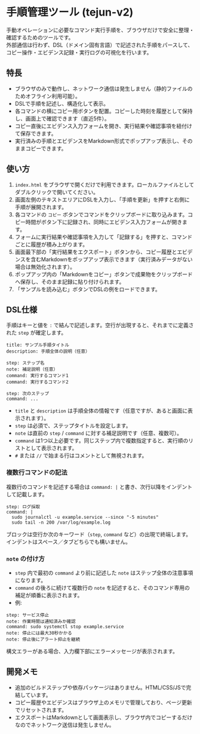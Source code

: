 # 手順管理ツール (tejun-v2)

手動オペレーションに必要なコマンド実行手順を、ブラウザだけで安全に整理・確認するためのツールです。  
外部通信は行わず、DSL（ドメイン固有言語）で記述された手順をパースして、コピー操作・エビデンス記録・実行ログの可視化を行います。

## 特長
- ブラウザのみで動作し、ネットワーク通信は発生しません（静的ファイルのためオフライン利用可能）。
- DSLで手順を記述し、構造化して表示。
- 各コマンドの横にコピー用ボタンを配置。コピーした時刻を履歴として保持し、画面上で確認できます（直近5件）。
- コピー直後にエビデンス入力フォームを開き、実行結果や確認事項を紐付けて保存できます。
- 実行済みの手順とエビデンスをMarkdown形式でポップアップ表示し、そのままコピーできます。

## 使い方
1. `index.html` をブラウザで開くだけで利用できます。ローカルファイルとしてダブルクリックで開いてください。
2. 画面左側のテキストエリアにDSLを入力し、「手順を更新」を押すと右側に手順が展開されます。
3. 各コマンドの `コピー` ボタンでコマンドをクリップボードに取り込みます。コピー時間がボタン下に記録され、同時にエビデンス入力フォームが開きます。
4. フォームに実行結果や確認事項を入力して「記録する」を押すと、コマンドごとに履歴が積み上がります。
5. 画面最下部の「実行結果をエクスポート」ボタンから、コピー履歴とエビデンスを含むMarkdownをポップアップ表示できます（実行済みデータがない場合は無効化されます）。
6. ポップアップ内の「Markdownをコピー」ボタンで成果物をクリップボードへ保存し、そのまま記録に貼り付けられます。
7. 「サンプルを読み込む」ボタンでDSLの例をロードできます。

## DSL仕様

手順はキーと値を `:` で結んで記述します。空行が出現すると、それまでに定義された `step` が確定します。

```
title: サンプル手順タイトル
description: 手順全体の説明（任意）

step: ステップ名
note: 補足説明（任意）
command: 実行するコマンド1
command: 実行するコマンド2

step: 次のステップ
command: ...
```

- `title` と `description` は手順全体の情報です（任意ですが、あると画面に表示されます）。
- `step` は必須で、ステップタイトルを設定します。
- `note` は直前の `step` / `command` に対する補足説明です（任意、複数可）。
- `command` は1つ以上必要です。同じステップ内で複数指定すると、実行順のリストとして表示されます。
- `#` または `//` で始まる行はコメントとして無視されます。

### 複数行コマンドの記法

複数行のコマンドを記述する場合は `command: |` と書き、次行以降をインデントして記載します。

```
step: ログ採取
command: |
  sudo journalctl -u example.service --since "-5 minutes"
  sudo tail -n 200 /var/log/example.log
```

ブロックは空行か次のキーワード（`step`, `command` など）の出現で終端します。インデントはスペース／タブどちらでも構いません。

### `note` の付け方

- `step` 内で最初の `command` より前に記述した `note` はステップ全体の注意事項になります。
- `command` の後ろに続けて複数行の `note` を記述すると、そのコマンド専用の補足が順番に表示されます。
- 例:

```
step: サービス停止
note: 作業時間は通知済みか確認
command: sudo systemctl stop example.service
note: 停止には最大30秒かかる
note: 停止後にアラート抑止を継続
```

構文エラーがある場合、入力欄下部にエラーメッセージが表示されます。

## 開発メモ
- 追加のビルドステップや依存パッケージはありません。HTML/CSS/JSで完結しています。
- コピー履歴やエビデンスはブラウザ上のメモリで管理しており、ページ更新でリセットされます。
- エクスポートはMarkdownとして画面表示し、ブラウザ内でコピーするだけなのでネットワーク送信は発生しません。
